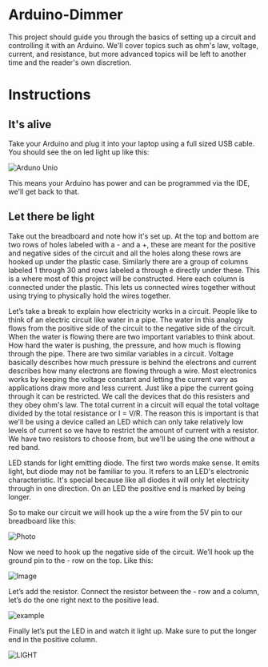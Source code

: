 # Arduino-Dimmer

This project should guide you through the basics of setting up a circuit and controlling it with an Arduino. We'll cover topics such as ohm's law, voltage, current, and resistance, but more advanced topics will be left to another time and the reader's own discretion.

# Instructions

## It's alive

Take your Arduino and plug it into your laptop using a full sized USB cable. You should see the on led light up like this:

![Arduno Unio](https://lh3.googleusercontent.com/sUvDeIEGpGDZUC-w0v8qsllp8dG3f3zM03DdYGp4HzV9fAIGj8K00A33d6ti9Txl3hHpJ_zOwbrO20k-FJWtc4uDJmoPIRHABN4sbRhli86f3svsEBgfkSvQhO5yEA7RlieZnC_bm_GrlwzwdgGaaJT7kOjHnMuIgV5TXXSwSHmgAYosPE992H23Ez9NEupBZCi3J6Po5kIQ7GJPnW0iJx1YgPNZf6kI6lEMCTZi8CCLxUaDwY7gX4TcUji3R6hKGBeteUzjLQlyY6qspCg1kh9HthxZndsySTcuZjEqOB5AgVgWAmG9FI7iNwTiq9tDdBoqZ-Wr3e4QpZpUrdo8t6gJYv-vdA4eG13hpFre3-0zetF6UrBHEmBV5Zq7MTMOwqCTJ8bvGeQYBLd2GkPnjGI29zEUn7BXM9zjw4geKlnGzxAPN-nczYwEK8xXPQRJqZ-_ALG_MjI0IzskqOdOIJcxBl0IMGPvr9PVsLIa-UXszgZ9xSCZr5QMVQeWb7l37vNz6Tu7Nmpzou8nDrIicKyAN3lSCCfwPo-l5f705Etj1kYig5JsSW2CQKjJtMkLSSn5FQ=w1247-h935-no)

This means your Arduino has power and can be programmed via the IDE, we'll get back to that.

## Let there be light

Take out the breadboard and note how it's set up. At the top and bottom are two rows of holes labeled with a - and a +, these are meant for the positive and negative sides of the circuit and all the holes along these rows are hooked up under the plastic case. Similarly there are a group of columns labeled 1 through 30 and rows labeled a through e directly under these. This is a where most of this project will be constructed. Here each column is connected under the plastic. This lets us connected wires together without using trying to physically hold the wires together.

Let’s take a break to explain how electricity works in a circuit. People like to think of an electric circuit like water in a pipe. The water in this analogy flows from the positive side of the circuit to the negative side of the circuit. When the water is flowing there are two important variables to think about. How hard the water is pushing, the pressure, and how much is flowing through the pipe. There are two similar variables in a circuit. Voltage basically describes how much pressure is behind the electrons and current describes how many electrons are flowing through a wire. Most electronics works by keeping the voltage constant and letting the current vary as applications draw more and less current. Just like a pipe the current going through it can be restricted. We call the devices that do this resisters and they obey ohm's law. The total current in a circuit will equal the total voltage divided by the total resistance or I = V/R. The reason this is important is that we'll be using a device called an LED which can only take relatively low levels of current so we have to restrict the amount of current with a resistor. We have two resistors to choose from, but we'll be using the one without a red band.

LED stands for light emitting diode. The first two words make sense. It emits light, but diode may not be familiar to you. It refers to an LED's electronic characteristic. It's special because like all diodes it will only let electricity through in one direction. On an LED the positive end is marked by being longer.

So to make our circuit we will hook up the a wire from the 5V pin to our breadboard like this:

![Photo](https://lh3.googleusercontent.com/1QvwbbI7iZubcW7OOQ7iaUdHZSqC1kw8yhmH0HgEqIm8uEJ5JThdbkKq667p-CMbh13xAijloIVKP6xySTmFbIakcHk2Qq3njOUKR8dS8cM5nU6RMIBTk-pnXMu60BdJMHjG9ZxpzZeisJTsQwkHqGMAe4fOZ5azwVQiBT9UsQT32NU7lQyWuWylOBP86D79VEXcG_ySUHhM6y2ZQQ88S0ENDP1jN32CZRai_587tCISN0z7rBSdmI2WQ-aRhQaEAAkRktrydmMkp4f18q_0TFyMO0Bkn6RvJnY-xC3i7meHy11ACP9wZLNTxGVwase3kMFiVpmc9RvJ8stY7I9VDle0ZPze-TywnfBRkrYLoz96-vgtPhYptxCx2aHaOktjhZhf6MBOLR1VGOYHpuotLeqbbEZnOmY7HLV4IkcNll9GwnR9CKwW7DDDnNnJLY2EuwAL63YrUbPdj8e19xrnmdk6BVM0u3DAqT_IgQERfdTzJN-f1_QBV5y7XWaPpGSV0a3pu-FfbCJ3mRptN-NpZ2laFo2of1hkQ6p4twu2RKwMU6H9wsz_3_9wVRRLUXGXgikvcQ=w1264-h935-no)

Now we need to hook up the negative side of the circuit. We’ll hook up the ground pin to the - row on the top. Like this:

![Image](https://photos.google.com/share/AF1QipMBcczeYxiYsCME0iJaTzvbHGqMD8_pH914NMUlqfpzltCaO6E5RhdVxQ6scOQH0w/photo/AF1QipNUX85B_U9C0BCpg8fJfPDOvGPaJ2_4xfz-tFkJ?key=ZVNzbEZsVllJVElsVUt1OFk5TGE5dFBsOTJiX3hB)


Let’s add the resistor. Connect the resistor between the - row and a column, let’s do the one right next to the positive lead.

![example](https://lh3.googleusercontent.com/yg_OnrsiWH_L67u_fgSLXUZH7JRr-A_aK7gCOBv9V4ojFNNHSlqCbWJt8IbwJs7uAh4G5GHqAIQ-QIKw1ZSTRQhyNe6PTDIrXJ1Dugmb6hGXEHQAdBqVm3_Jj2CdICwGRdnboNyPiqTKt5VDs3ruASkW4Be7QDJqXlj_6WKmBKMBdLewH3HPTlb9m7YU8i5luqL1YjH3rh0IDmPNVfF3QELz1bxvdMC4L0hatL3usG2GBTo-te32hfdzGuo-fKtqWU_1LElsEy-c6kLBcjKL81bM49cToGAl2iz9WPdGLaGa3VrqlT4bATeMzR6yKixEf8I3xzddoQgyS8MFEPoHdjlBzJxIXJvgybm0kHUjHXciP6R_pGs9H8Ii5AepfWhb9u18e7MXkSFTUuDiI47gNZpC6Nm-uejif0rSrvhYmnQX5toyfK329T_gFgMi-61prhkGTfrj41-Ki8GgmVFH9uxJvzV1QlwmCGwaahQAVQpte3423a2Cqm0QFTQKRvxBCzeZjzteo-l6ckvhd8nPIL8EWssw2PTgR_eZRF86bBS-pscouqVIZgcpfBYYpIWFykaLjQ=w1264-h935-no)

Finally let’s put the LED in and watch it light up. Make sure to put the longer end in the positive column.

![LIGHT](https://lh3.googleusercontent.com/T-H7JXGB-w49C78Fs69HOroq_Igdj29HSK06fmSt-oQ0fr6Kh52wdbH7NY6OkHM1B6rFVdkp219iUa3WdhJjWl7eid2-_yMGLLfy83OZN_3L1aGSWgHqFBtj6FDPtBvFY0jHfh0aBahCuVo9GboKPXIGCzAZlrRoH0dIqzlF8M8lU7SxYRD2x9RFePqSlB8Qf_cq4rsx3JyeX7SfrR2Y6QsieI_9dGvUc1rHn58-_iXLmSyUdzFnnlL2oYFRIjw719ukXJR7HpMsB95nqISxOTQt4JLxcWtwrHQAMLMnMirPg_eVBG7fTEwFVQkmaPmblqKYvtKUIKZxLkhhSJhfNeBOCFQE1jrIFdmVC43oR1lBCnlTRDE28ZdsvhUC3CcEUL344l4_lQoVrighFRPCG6augh2vgwpMr0fzIsO4yJwBRDM7W3Y4bKpXNOtlP772B3PdbtDAGny1GWu3K7e_0fA7HXVTIKsO7m6mnAg9c-CRRLnc1X_U4LLY6b1Jr6iPyLEAKJqXmFw-r7uPtBNohEtj7QnJhbppe29a0svcN8me9LIAIK3HRPdtnBnf8zXEamMilg=w1264-h935-no)
